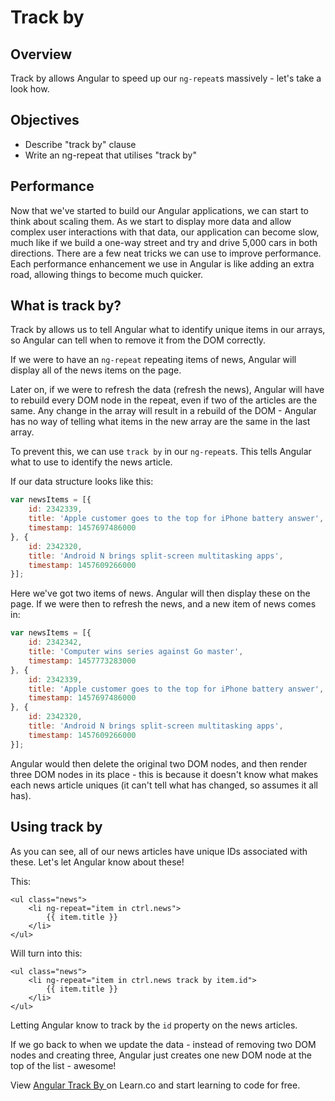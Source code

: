 # Track by

## Overview

Track by allows Angular to speed up our `ng-repeat`s massively - let's take a look how.

## Objectives

- Describe "track by" clause
- Write an ng-repeat that utilises "track by"

## Performance

Now that we've started to build our Angular applications, we can start to think about scaling them. As we start to display more data and allow complex user interactions with that data, our application can become slow, much like if we build a one-way street and try and drive 5,000 cars in both directions. There are a few neat tricks we can use to improve performance.  Each performance enhancement we use in Angular is like adding an extra road, allowing things to become much quicker.

## What is track by?

Track by allows us to tell Angular what to identify unique items in our arrays, so Angular can tell when to remove it from the DOM correctly.

If we were to have an `ng-repeat` repeating items of news, Angular will display all of the news items on the page.

Later on, if we were to refresh the data (refresh the news), Angular will have to rebuild every DOM node in the repeat, even if two of the articles are the same. Any change in the array will result in a rebuild of the DOM - Angular has no way of telling what items in the new array are the same in the last array.

To prevent this, we can use `track by` in our `ng-repeat`s. This tells Angular what to use to identify the news article.

If our data structure looks like this:

```js
var newsItems = [{
	id: 2342339,
	title: 'Apple customer goes to the top for iPhone battery answer',
	timestamp: 1457697486000
}, {
	id: 2342320,
	title: 'Android N brings split-screen multitasking apps',
	timestamp: 1457609266000
}];
```

Here we've got two items of news. Angular will then display these on the page. If we were then to refresh the news, and a new item of news comes in:

```js
var newsItems = [{
	id: 2342342,
	title: 'Computer wins series against Go master',
	timestamp: 1457773283000
}, {
	id: 2342339,
	title: 'Apple customer goes to the top for iPhone battery answer',
	timestamp: 1457697486000
}, {
	id: 2342320,
	title: 'Android N brings split-screen multitasking apps',
	timestamp: 1457609266000
}];
```

Angular would then delete the original two DOM nodes, and then render three DOM nodes in its place - this is because it doesn't know what makes each news article uniques (it can't tell what has changed, so assumes it all has).

## Using track by

As you can see, all of our news articles have unique IDs associated with these. Let's let Angular know about these!

This:

```
<ul class="news">
	<li ng-repeat="item in ctrl.news">
		{{ item.title }}
	</li>
</ul>
```

Will turn into this:

```
<ul class="news">
	<li ng-repeat="item in ctrl.news track by item.id">
		{{ item.title }}
	</li>
</ul>
```

Letting Angular know to track by the `id` property on the news articles.

If we go back to when we update the data - instead of removing two DOM nodes and creating three, Angular just creates one new DOM node at the top of the list - awesome!

<p data-visibility='hidden'>View <a href='https://learn.co/lessons/angular-track-by-readme'>Angular Track By </a> on Learn.co and start learning to code for free.</p>
